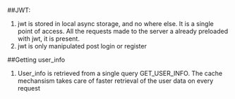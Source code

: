 ##JWT:
1. jwt is stored in local async storage, and no where else. It is a single point of access. All the requests made to the server a already preloaded with jwt, it is present.
2. jwt is only manipulated post login or register

##Getting user_info
1. User_info is retrieved from a single query GET_USER_INFO. The cache mechansism takes care of faster retrieval of the user data on every request